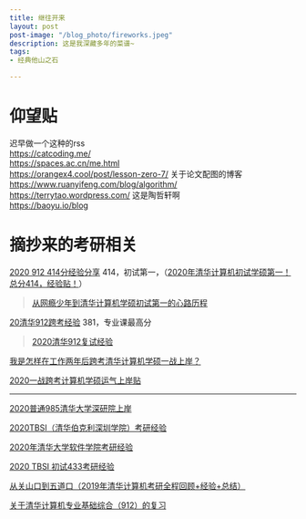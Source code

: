 ```yaml
---
title: 继往开来
layout: post
post-image: "/blog_photo/fireworks.jpeg"
description: 这是我深藏多年的菜谱~
tags:
- 经典他山之石

---
```


# 仰望贴

迟早做一个这种的rss  
https://catcoding.me/  
https://spaces.ac.cn/me.html  
https://orangex4.cool/post/lesson-zero-7/  关于论文配图的博客  
https://www.ruanyifeng.com/blog/algorithm/  
https://terrytao.wordpress.com/ 这是陶哲轩啊  
https://baoyu.io/blog  
  
# 摘抄来的考研相关



[2020 912 414分经验分享](https://mp.weixin.qq.com/s?__biz=MzI1MjI1NjAzMw==&mid=2247483656&idx=1&sn=f28a28d263944a7db93203ab5dfbbd09&chksm=e9e7cb46de904250e42ab954522cc7364a7c260af8bbe26872b63758aed4b671f218546804e4&mpshare=1&scene=23&srcid=&sharer_sharetime=1590223178768&sharer_shareid=17c7b7fc3db02139c9a96b26b6e7a228#rd) 414，初试第一，（[2020年清华计算机初试学硕第一！总分414，经验贴！](http://www.cskaoyan.com/thread-659589-1-1.html)）

> [从网瘾少年到清华计算机学硕初试第一的心路历程](https://mp.weixin.qq.com/s?__biz=MzI1MjI1NjAzMw==&mid=2247483682&idx=1&sn=41e9592e6a207ef6cfdceb9fecd30f15&chksm=e9e7cb6cde90427a25f09c87b4b4ab8742bf9e9279de5a33e412ee9364a81a1e6860117c7578&mpshare=1&scene=23&srcid=&sharer_sharetime=1590596021816&sharer_shareid=266d6b3934d7bac6011e7d6a3629778b#rd)

[20清华912跨考经验](http://www.cskaoyan.com/thread-659676-1-1.html) 381，专业课最高分

> [2020清华912复试经验](http://www.cskaoyan.com/forum.php?mod=viewthread&tid=659735&fromuid=424920)

[我是怎样在工作两年后跨考清华计算机学硕一战上岸？](http://www.cskaoyan.com/forum.php?mod=viewthread&tid=659760&fromuid=424920)

[2020一战跨考计算机学硕运气上岸贴](http://www.cskaoyan.com/forum.php?mod=viewthread&tid=659853&fromuid=424920)

----

[2020普通985清华大学深研院上岸](http://www.cskaoyan.com/thread-659502-1-1.html)

[2020TBSI（清华伯克利深圳学院）考研经验](http://www.cskaoyan.com/thread-659613-1-1.html)

[2020年清华大学软件学院考研经验](http://www.cskaoyan.com/thread-659643-1-1.html)

[2020 TBSI 初试433考研经验](http://cskaoyan.com/forum.php?mod=viewthread&tid=659712&fromuid=424920)



[从关山口到五道口（2019年清华计算机考研全程回顾+经验+总结）](https://blog.csdn.net/zee_chao/article/details/88909444)

[关于清华计算机专业基础综合（912）的复习](https://xuanxuanblingbling.github.io/life/study/2018/12/29/912/)
